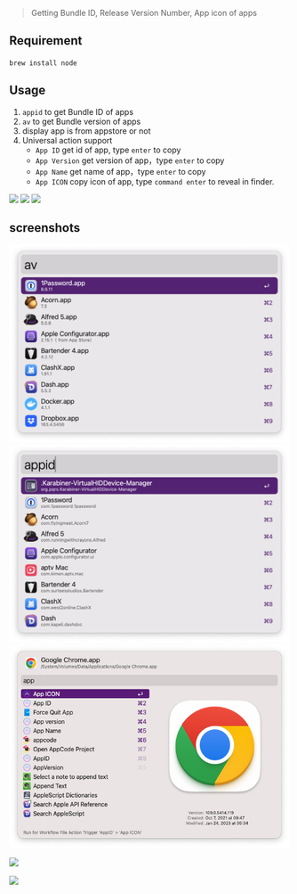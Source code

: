 > Getting Bundle ID, Release Version Number, App icon of apps

## Requirement

`brew install node`

## Usage

1. `appid` to get Bundle ID of apps
2. `av` to get Bundle version of apps
3. display app is from appstore or not
4. Universal action support
	- `App ID` get id of app, type `enter` to copy
	- `App Version` get version of app，type `enter` to copy
    - `App Name` get name of app，type `enter` to copy
    - `App ICON` copy icon of app, type `command enter` to reveal in finder.



![](https://img.shields.io/badge/version-v1.8-green?style=for-the-badge)
[![](https://img.shields.io/badge/download-click-blue?style=for-the-badge)](https://github.com/alanhg/alfred-workflows/raw/master/appid/AppID.alfredworkflow)
[![](https://img.shields.io/badge/plist-link-important?style=for-the-badge)](https://raw.githubusercontent.com/alanhg/alfred-workflows/master/appid/src/info.plist)



<!-- more -->
## screenshots
![](./screenshot1.png)
![](./screenshot2.png)
![](./screenshot3.png)

![](./appid.gif)

![](./appid_2.gif)
